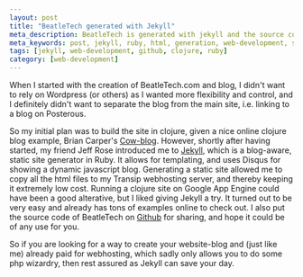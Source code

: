 ```yaml
---
layout: post
title: "BeatleTech generated with Jekyll"
meta_description: BeatleTech is generated with jekyll and the source code can be found on github.
meta_keywords: post, jekyll, ruby, html, generation, web-development, static, site, html5
tags: [jekyll, web-development, github, clojure, ruby]
category: [web-development]
---
```


When I started with the creation of BeatleTech.com and blog, I didn't
want to rely on Wordpress (or others) as I wanted more flexibility and
control, and I definitely didn't want to separate the blog from the main site,
i.e. linking to a blog on Posterous.

So my initial plan was to build the site in clojure, given a nice
online clojure blog example, Brian Carper's <a href="https://github.com/briancarper/cow-blog">Cow-blog</a>.
However, shortly after having started, my friend Jeff Rose introduced
me to <a href="https://github.com/mojombo/jekyll">Jekyll</a>, which is
a blog-aware, static site generator in Ruby. It allows for templating,
and uses Disqus for showing a dynamic javascript blog. Generating a static
site allowed me to copy all the html files to my Transip webhosting
server, and thereby keeping it extremely low cost. Running a clojure
site on Google App Engine could have been a good alterative, but I
liked giving Jekyll a try. It turned out to be very easy and already has tons of
examples online to check out. I also put the source code of BeatleTech
on <a href="https://github.com/beatlevic/BeatleTech">Github</a> for sharing, and hope it could be of any use for you.

So if you are looking for a way to create your website-blog and
(just like me) already paid for webhosting, which sadly only allows you to do some php
wizardry, then rest assured as Jekyll can save your day.



